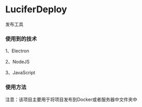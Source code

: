 # LuciferDeploy
发布工具

### 使用到的技术
1、Electron

2、NodeJS

3、JavaScript

### 使用方法
注意：该项目主要用于将项目发布到Docker或者服务器中文件夹中

